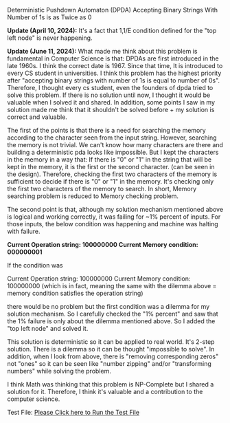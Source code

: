 Deterministic Pushdown Automaton (DPDA) Accepting Binary Strings With Number of 1s is as Twice as 0

**Update (April 10, 2024):**
It's a fact that 1,1/E condition defined for the "top left node" is never happening.

**Update (June 11, 2024):**
What made me think about this problem is fundamental in Computer Science is that:
DPDAs are first introduced in the late 1960s. I think the correct date is 1967. Since that time, It is introduced to every CS student in universities. I think this problem has the highest priority after "accepting binary strings with number of 1s is equal to number of 0s". Therefore, I thought every cs student, even the founders of dpda tried to solve this problem. If there is no solution until now, I thought it would be valuable when I solved it and shared. In addition, some points I saw in my solution made me think that it shouldn't be solved before + my solution is correct and valuable.

The first of the points is that there is a need for searching the memory according to the character seen from the input string. However, searching the memory is not trivial. We can't know how many characters are there and building a deterministic pda looks like impossible. But I kept the characters in the memory in a way that: If there is "0" or "1" in the string that will be kept in the memory, it is the first or the second character. (can be seen in the design). Therefore, checking the first two characters of the memory is sufficient to decide if there is "0" or "1" in the memory. It's checking only the first two characters of the memory to search. In short, Memory searching problem is reduced to Memory checking problem.

The second point is that, although my solution mechanism mentioned above is logical and working correctly, it was failing for ~1% percent of inputs. For those inputs, the below condition was happening and machine was halting with failure.

**Current Operation string: 100000000
Current Memory condition: 000000001**

If the condition was

Current Operation string: 100000000
Current Memory condition: 100000000
(which is in fact, meaning the same with the dilemma above = memory condition satisfies the operation string)

there would be no problem but the first condition was a dilemma for my solution mechanism. So I carefully checked the "1% percent" and saw that the 1% failure is only about the dilemma mentioned above. So I added the "top left node" and solved it.

This solution is deterministic so it can be applied to real world. It's 2-step solution. There is a dilemma so it can be thought "impossible to solve". In addition, when I look from above, there is "removing corresponding zeros" not "ones" so it can be seen like "number zipping" and/or "transforming numbers" while solving the problem. 

I think Math was thinking that this problem is NP-Complete but I shared a solution for it. Therefore, I think it's valuable and a contribution to the computer science.

Test File:
[Please Click here to Run the Test File](https://rawcdn.githack.com/alperenbutun/Deterministic-PushDown-Automata-DPDA-Accepting-Binary-Strings-with-Number-of-1-is-as-Twice-as-0/0adb4c3/Auto%20Testing.html)
